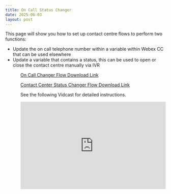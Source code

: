 ```yaml
---
title: On Call Status Changer
date: 2025-06-03
layout: post
---
```


This page will show you how to set up contact centre flows to perform two functions:

<ul>
<li>Update the on call telephone number within a variable within Webex CC that can be used elsewhere</li>
<li>Update a variable that contains a status, this can be used to open or close the contact centre manually via IVR</li>
<ul>

<a href="./assets/files/CC_OnCall_Changer_GlobalVariable.json" target="_blank">On Call Changer Flow Download Link</a>

<a href="./assets/files/CC_Status_Changer_GlobalVariable.json" target="_blank">Contact Center Status Changer Flow Download Link</a>

See the following Vidcast for detailed instructions.

<div style="padding-bottom:60.25%; position:relative; display:block; width: 100%">
	<iframe src="https://app.vidcast.io/share/embed/889c2cbf-51b2-4cc9-94f8-9143078dca83" width="100%" height="100%" title="Introduction to Experience Management" frameborder="0" loading="lazy" allowfullscreen style="position:absolute; top:0; left: 0"></iframe>
</div>
